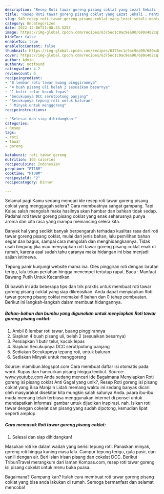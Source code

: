```yaml
---
description: "Resep Roti tawar goreng pisang coklat yang Lezat Sekali , Mantap"
title: "Resep Roti tawar goreng pisang coklat yang Lezat Sekali , Mantap"
slug: 949-resep-roti-tawar-goreng-pisang-coklat-yang-lezat-sekali-mantap
category: Uncategorized
date: 2022-12-06T21:08:33.525Z
image: https://img-global.cpcdn.com/recipes/6375ec1c9ac9ea90/680x482cq70/roti-tawar-goreng-pisang-coklat-foto-resep-utama.jpg
hideToc: false
enableToc: true
enableTocContent: false
thumbnail: https://img-global.cpcdn.com/recipes/6375ec1c9ac9ea90/680x482cq70/roti-tawar-goreng-pisang-coklat-foto-resep-utama.jpg
cover: https://img-global.cpcdn.com/recipes/6375ec1c9ac9ea90/680x482cq70/roti-tawar-goreng-pisang-coklat-foto-resep-utama.jpg
author: Admin
authorAv: notfound
ratingvalue: 4.2
reviewcount: 6
recipeingredient:
- "8 lembar roti tawar buang pinggirannya"
- "4 buah pisang uli belah 2 sesuaikan besarnya"
- "1 butir telur kocok lepas"
- "Secukupnya DCC serutpotong panjang"
- "Secukupnya tepung roti untuk baluran"
- " Minyak untuk menggoreng"
recipeinstructions:

- "Selesai dan siap dihidangkan!"
categories:
- Resep
tags:
- roti
- tawar
- goreng

katakunci: roti tawar goreng 
nutrition: 165 calories
recipecuisine: Indonesian
preptime: "PT18M"
cooktime: "PT39M"
recipeyield: "2"
recipecategory: Dinner

---
```



Selamat pagi Kamu sedang mencari ide resep roti tawar goreng pisang coklat yang menggugah selera? Cara membuatnya sangat gampang. Tapi Kalau salah mengolah maka hasilnya akan hambar dan bahkan tidak sedap. Padahal roti tawar goreng pisang coklat yang enak seharusnya punya aroma dan cita rasa yang mampu memancing selera kita.


Banyak hal yang sedikit banyak berpengaruh terhadap kualitas rasa dari roti tawar goreng pisang coklat, mulai dari jenis bahan, lalu pemilihan bahan segar dan bagus, sampai cara mengolah dan menghidangkannya. Tidak usah bingung jika mau menyiapkan roti tawar goreng pisang coklat enak di rumah, karena asal sudah tahu caranya maka hidangan ini bisa menjadi sajian istimewa.

Tepung panir kunjungi website mama ina. Oles pinggiran roti dengan larutan terigu, lalu tekan perlahan hingga menempel tertutup rapat. Baca : Manfaat Bawang Putih Untuk Kecantikan.


Di bawah ini ada beberapa tips dan trik praktis untuk membuat roti tawar goreng pisang coklat yang siap dikreasikan. Anda dapat menyiapkan Roti tawar goreng pisang coklat memakai 6 bahan dan 0 tahap pembuatan. Berikut ini langkah-langkah dalam membuat hidangannya.

<!--inarticleads1-->

##### Bahan-bahan dan bumbu yang digunakan untuk menyiapkan Roti tawar goreng pisang coklat:

1. Ambil 8 lembar roti tawar, buang pinggirannya
1. Siapkan 4 buah pisang uli, belah 2 (sesuaikan besarnya)
1. Persiapkan 1 butir telur, kocok lepas
1. Siapkan Secukupnya DCC serut/potong panjang
1. Sediakan Secukupnya tepung roti, untuk baluran
1. Sediakan  Minyak untuk menggoreng


Source: mamibun.blogspot.com Cara membuat daftar isi otomatis pada word. Kupas dan hancurkan pisang hingga lembut. Source: www.youtube.com Anda sedang mencari ide Bagaimana Menyiapkan Roti goreng isi pisang coklat Anti Gagal yang unik?, Resep Roti goreng isi pisang coklat yang Bisa Manjain Lidah memang waktu ini sedang banyak dicari oleh masyarakat disekitar kita mungkin salah satunya Anda. paara ibu-ibu muda memang telah terbiasa menggunakan internet di ponsel untuk mendapatkan informasi gambar untuk dijadikan inspirasi. nah. Isikan roti tawar dengan cokelat dan pisang yang sudah dipotong, kemudian lipat seperti amplop. 

<!--inarticleads2-->

##### Cara memasak Roti tawar goreng pisang coklat:


1. Selesai dan siap dihidangkan!

Masukan roti ke dalam wadah yang berisi tepung roti. Panaskan minyak, goreng roti hingga kuning masa lalu. Campur tepung terigu, gula pasir, dan vanili dengan air. Beri isian irisan pisang dan cokelat DCC. Berikut TribunTravel merangkum dari laman Kompas.com, resep roti tawar goreng isi pisang cokelat untuk menu buka puasa. 

Bagaimana? Gampang kan? Itulah cara membuat roti tawar goreng pisang coklat yang bisa anda lakukan di rumah. Semoga bermanfaat dan selamat mencoba!
